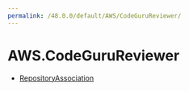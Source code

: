 ```yaml
---
permalink: /48.0.0/default/AWS/CodeGuruReviewer/
---
```


# AWS.CodeGuruReviewer



* [RepositoryAssociation](RepositoryAssociation.md)